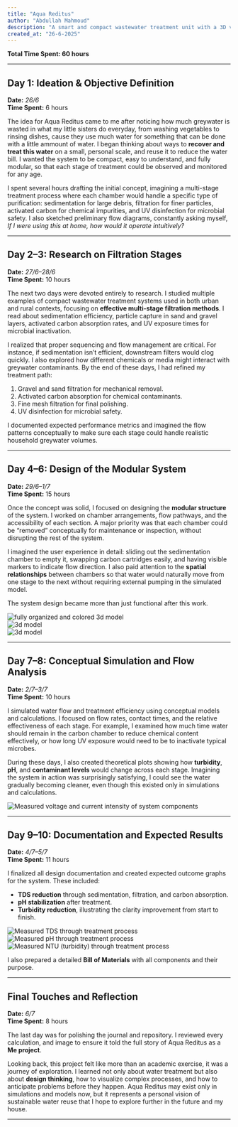 ```yaml
---
title: "Aqua Reditus"
author: "Abdullah Mahmoud"
description: "A smart and compact wastewater treatment unit with a 3D visualization design."
created_at: "26-6-2025"
---
```


**Total Time Spent: 60 hours**

---

## Day 1: Ideation & Objective Definition  
**Date:** *26/6*  
**Time Spent:** 6 hours  

The idea for Aqua Reditus came to me after noticing how much greywater is wasted in what my little sisters do everyday, from washing vegetables to rinsing dishes, cause they use much water for something that can be done with a little ammount of water. I began thinking about ways to **recover and treat this water** on a small, personal scale, and reuse it to reduce the water bill. I wanted the system to be compact, easy to understand, and fully modular, so that each stage of treatment could be observed and monitored for any age.  

I spent several hours drafting the initial concept, imagining a multi-stage treatment process where each chamber would handle a specific type of purification: sedimentation for large debris, filtration for finer particles, activated carbon for chemical impurities, and UV disinfection for microbial safety. I also sketched preliminary flow diagrams, constantly asking myself, *If I were using this at home, how would it operate intuitively?*

---

## Day 2–3: Research on Filtration Stages  
**Date:** *27/6–28/6*  
**Time Spent:** 10 hours  

The next two days were devoted entirely to research. I studied multiple examples of compact wastewater treatment systems used in both urban and rural contexts, focusing on **effective multi-stage filtration methods**. I read about sedimentation efficiency, particle capture in sand and gravel layers, activated carbon absorption rates, and UV exposure times for microbial inactivation.  

I realized that proper sequencing and flow management are critical. For instance, if sedimentation isn’t efficient, downstream filters would clog quickly. I also explored how different chemicals or media might interact with greywater contaminants. By the end of these days, I had refined my treatment path:
1. Gravel and sand filtration for mechanical removal.  
2. Activated carbon absorption for chemical contaminants.  
3. Fine mesh filtration for final polishing.  
4. UV disinfection for microbial safety.  

I documented expected performance metrics and imagined the flow patterns conceptually to make sure each stage could handle realistic household greywater volumes.

---

## Day 4–6: Design of the Modular System  
**Date:** *29/6–1/7*  
**Time Spent:** 15 hours  

Once the concept was solid, I focused on designing the **modular structure** of the system. I worked on chamber arrangements, flow pathways, and the accessibility of each section. A major priority was that each chamber could be “removed” conceptually for maintenance or inspection, without disrupting the rest of the system.  

I imagined the user experience in detail: sliding out the sedimentation chamber to empty it, swapping carbon cartridges easily, and having visible markers to indicate flow direction. I also paid attention to the **spatial relationships** between chambers so that water would naturally move from one stage to the next without requiring external pumping in the simulated model.  

The system design became more than just functional after this work.

![fully organized and colored 3d model](assets/image.png)  
![3d model](assets/iii.jpg)  
![3d model](assets/iiiii.jpg)  

---

## Day 7–8: Conceptual Simulation and Flow Analysis  
**Date:** *2/7–3/7*  
**Time Spent:** 10 hours  

I simulated water flow and treatment efficiency using conceptual models and calculations. I focused on flow rates, contact times, and the relative effectiveness of each stage. For example, I examined how much time water should remain in the carbon chamber to reduce chemical content effectively, or how long UV exposure would need to be to inactivate typical microbes.  

During these days, I also created theoretical plots showing how **turbidity**, **pH**, and **contaminant levels** would change across each stage. Imagining the system in action was surprisingly satisfying, I could see the water gradually becoming cleaner, even though this existed only in simulations and calculations.

![Measured voltage and current intensity of system components](assets/image-4.png)  

---

## Day 9–10: Documentation and Expected Results  
**Date:** *4/7–5/7*  
**Time Spent:** 11 hours  

I finalized all design documentation and created expected outcome graphs for the system. These included:
- **TDS reduction** through sedimentation, filtration, and carbon absorption.  
- **pH stabilization** after treatment.  
- **Turbidity reduction**, illustrating the clarity improvement from start to finish.  

![Measured TDS through treatment process](assets/image-1.png)  
![Measured pH through treatment process](assets/image-2.png)  
![Measured NTU (turbidity) through treatment process](assets/image-3.png)  

I also prepared a detailed **Bill of Materials** with all components and their purpose.

---

## Final Touches and Reflection  
**Date:** *6/7*  
**Time Spent:** 8 hours  

The last day was for polishing the journal and repository. I reviewed every calculation, and image to ensure it told the full story of Aqua Reditus as a **Me project**.  

Looking back, this project felt like more than an academic exercise, it was a journey of exploration. I learned not only about water treatment but also about **design thinking**, how to visualize complex processes, and how to anticipate problems before they happen. Aqua Reditus may exist only in simulations and models now, but it represents a personal vision of sustainable water reuse that I hope to explore further in the future and my house.

---

